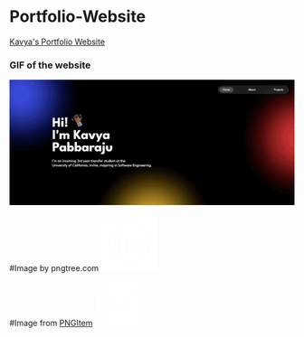# Portfolio-Website
[Kavya's Portfolio Website](https://kavyaa-p.github.io/Portfolio-Website/)

### GIF of the website
<img src="Images/PortfolioWebsiteGIF.gif">

#Image by pngtree.com
<img src="Images/linkedinLogo.png" width=100> 

#Image from [PNGItem](https://www.pngitem.com/middle/hmTimJT_email-icon-email-icon-round-white-png-transparent/)
<img src="Images/emailLogo.png" width=80>

